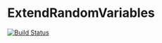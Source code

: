 # ExtendRandomVariables

[![Build Status](https://github.com/AMMercier/ExtendRandomVariables.jl/actions/workflows/CI.yml/badge.svg?branch=master)](https://github.com/AMMercier/ExtendRandomVariables.jl/actions/workflows/CI.yml?query=branch%3Amaster)
